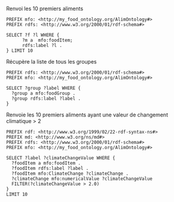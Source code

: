 Renvoi les 10 premiers aliments

```
PREFIX mfo: <http://my_food_ontology.org/AlimOntology#>
PREFIX rdfs: <http://www.w3.org/2000/01/rdf-schema#>

SELECT ?f ?l WHERE {
      ?m a  mfo:foodItem;
      rdfs:label ?l .
} LIMIT 10
```

Récupère la liste de tous les groupes

```
PREFIX rdfs: <http://www.w3.org/2000/01/rdf-schema#>
PREFIX mfo: <http://my_food_ontology.org/AlimOntology#>

SELECT ?group ?label WHERE {
  ?group a mfo:foodGroup .
  ?group rdfs:label ?label .
}
```

Renvoie les 10 premiers aliments ayant une valeur de changement climatique > 2

```
PREFIX rdf: <http://www.w3.org/1999/02/22-rdf-syntax-ns#>
PREFIX md: <http://www.w3.org/ns/md#>
PREFIX rdfs: <http://www.w3.org/2000/01/rdf-schema#>
PREFIX mfo: <http://my_food_ontology.org/AlimOntology#>

SELECT ?label ?climateChangeValue WHERE {
  ?foodItem a mfo:foodItem .
  ?foodItem rdfs:label ?label .
  ?foodItem mfo:ClimateChange ?climateChange .
  ?climateChange mfo:numericalValue ?climateChangeValue
  FILTER(?climateChangeValue > 2.0)
}
LIMIT 10
```
